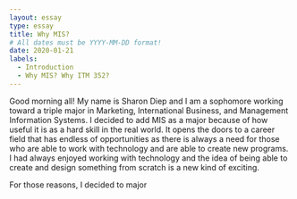 ```yaml
---
layout: essay
type: essay
title: Why MIS?
# All dates must be YYYY-MM-DD format!
date: 2020-01-21
labels:
  - Introduction
  - Why MIS? Why ITM 352?
---
```


Good morning all! My name is Sharon Diep and I am a sophomore working toward a triple major in Marketing, International Business, and Management Information Systems. I decided to add MIS as a major because of how useful it is as a hard skill in the real world. It opens the doors to a career field that has endless of opportunities as there is always a need for those who are able to work with technology and are able to create new programs. I had always enjoyed working with technology and the idea of being able to create and design something from scratch is a new kind of exciting. 

For those reasons, I decided to major
